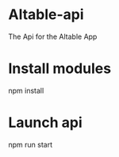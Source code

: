 # Altable-api
The Api for the Altable App

# Install modules
npm install

# Launch api
npm run start